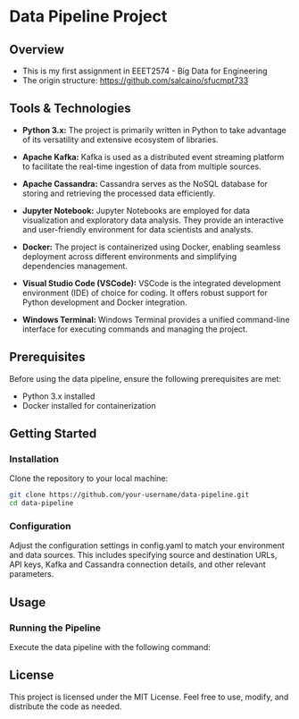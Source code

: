 # Data Pipeline Project

## Overview
- This is my first assignment in EEET2574 - Big Data for Engineering
- The origin structure: https://github.com/salcaino/sfucmpt733

## Tools & Technologies

- **Python 3.x:** The project is primarily written in Python to take advantage of its versatility and extensive ecosystem of libraries.

- **Apache Kafka:** Kafka is used as a distributed event streaming platform to facilitate the real-time ingestion of data from multiple sources.

- **Apache Cassandra:** Cassandra serves as the NoSQL database for storing and retrieving the processed data efficiently.

- **Jupyter Notebook:** Jupyter Notebooks are employed for data visualization and exploratory data analysis. They provide an interactive and user-friendly environment for data scientists and analysts.

- **Docker:** The project is containerized using Docker, enabling seamless deployment across different environments and simplifying dependencies management.

- **Visual Studio Code (VSCode):** VSCode is the integrated development environment (IDE) of choice for coding. It offers robust support for Python development and Docker integration.

- **Windows Terminal:** Windows Terminal provides a unified command-line interface for executing commands and managing the project.

## Prerequisites

Before using the data pipeline, ensure the following prerequisites are met:
- Python 3.x installed
- Docker installed for containerization

## Getting Started

### Installation
Clone the repository to your local machine:

```bash
git clone https://github.com/your-username/data-pipeline.git
cd data-pipeline
```
### Configuration
Adjust the configuration settings in config.yaml to match your environment and data sources. This includes specifying source and destination URLs, API keys, Kafka and Cassandra connection details, and other relevant parameters.

## Usage
### Running the Pipeline
Execute the data pipeline with the following command:

## License
This project is licensed under the MIT License. Feel free to use, modify, and distribute the code as needed.





